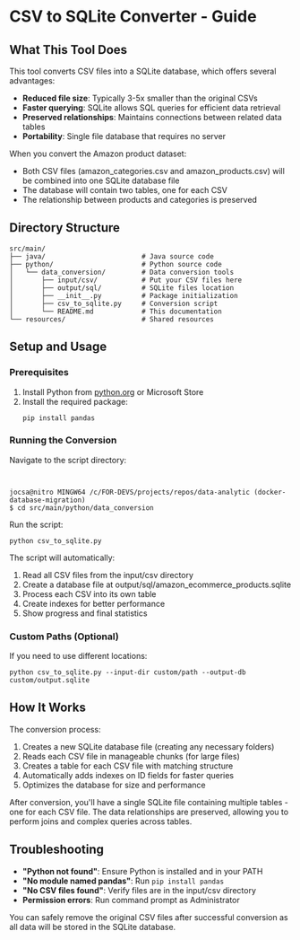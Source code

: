 # CSV to SQLite Converter - Guide

## What This Tool Does

This tool converts CSV files into a SQLite database, which offers several advantages:

- **Reduced file size**: Typically 3-5x smaller than the original CSVs
- **Faster querying**: SQLite allows SQL queries for efficient data retrieval
- **Preserved relationships**: Maintains connections between related data tables
- **Portability**: Single file database that requires no server

When you convert the Amazon product dataset:
- Both CSV files (amazon_categories.csv and amazon_products.csv) will be combined into one SQLite database file
- The database will contain two tables, one for each CSV
- The relationship between products and categories is preserved

## Directory Structure

```
src/main/
├── java/                        # Java source code
├── python/                      # Python source code
│   └── data_conversion/         # Data conversion tools
│       ├── input/csv/           # Put your CSV files here
│       ├── output/sql/          # SQLite files location
│       ├── __init__.py          # Package initialization
│       ├── csv_to_sqlite.py     # Conversion script
│       └── README.md            # This documentation
└── resources/                   # Shared resources
```

## Setup and Usage

### Prerequisites
1. Install Python from [python.org](https://www.python.org/downloads/) or Microsoft Store
2. Install the required package:
   ```
   pip install pandas
   ```

### Running the Conversion
Navigate to the script directory:
```


jocsa@nitro MINGW64 /c/FOR-DEVS/projects/repos/data-analytic (docker-database-migration)
$ cd src/main/python/data_conversion

```

Run the script:
```
python csv_to_sqlite.py
```

The script will automatically:
1. Read all CSV files from the input/csv directory
2. Create a database file at output/sql/amazon_ecommerce_products.sqlite
3. Process each CSV into its own table
4. Create indexes for better performance
5. Show progress and final statistics

### Custom Paths (Optional)
If you need to use different locations:
```
python csv_to_sqlite.py --input-dir custom/path --output-db custom/output.sqlite
```

## How It Works

The conversion process:
1. Creates a new SQLite database file (creating any necessary folders)
2. Reads each CSV file in manageable chunks (for large files)
3. Creates a table for each CSV file with matching structure
4. Automatically adds indexes on ID fields for faster queries
5. Optimizes the database for size and performance

After conversion, you'll have a single SQLite file containing multiple tables - one for each CSV file. The data relationships are preserved, allowing you to perform joins and complex queries across tables.

## Troubleshooting

- **"Python not found"**: Ensure Python is installed and in your PATH
- **"No module named pandas"**: Run `pip install pandas`
- **"No CSV files found"**: Verify files are in the input/csv directory
- **Permission errors**: Run command prompt as Administrator

You can safely remove the original CSV files after successful conversion as all data will be stored in the SQLite database.

